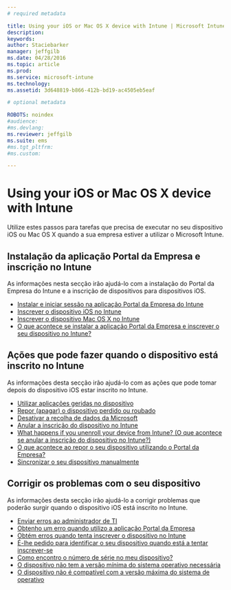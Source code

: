 ```yaml
---
# required metadata

title: Using your iOS or Mac OS X device with Intune | Microsoft Intune
description:
keywords:
author: Staciebarker
manager: jeffgilb
ms.date: 04/28/2016
ms.topic: article
ms.prod:
ms.service: microsoft-intune
ms.technology:
ms.assetid: 3d648819-b866-412b-bd19-ac4505eb5eaf

# optional metadata

ROBOTS: noindex
#audience:
#ms.devlang:
ms.reviewer: jeffgilb
ms.suite: ems
#ms.tgt_pltfrm:
#ms.custom:

---
```


# Using your iOS or Mac OS X device with Intune

Utilize estes passos para tarefas que precisa de executar no seu dispositivo iOS ou Mac OS X quando a sua empresa estiver a utilizar o Microsoft Intune.

## Instalação da aplicação Portal da Empresa e inscrição no Intune

As informações nesta secção irão ajudá-lo com a instalação do Portal da Empresa do Intune e a inscrição de dispositivos para dispositivos iOS.

- [Instalar e iniciar sessão na aplicação Portal da Empresa do Intune](install-and-sign-in-to-the-intune-company-portal-app-ios.md)</br>
- [Inscrever o dispositivo iOS no Intune](enroll-your-device-in-intune-ios.md)</br>
- [Inscrever o dispositivo Mac OS X no Intune](enroll-your-device-in-intune-mac-os-x.md)</br>
- [O que acontece se instalar a aplicação Portal da Empresa e inscrever o seu dispositivo no Intune?](what-happens-if-you-install-the-Company-Portal-app-and-enroll-your-device-in-intune-ios.md)</br>

## Ações que pode fazer quando o dispositivo está inscrito no Intune

As informações desta secção irão ajudá-lo com as ações que pode tomar depois do dispositivo iOS estar inscrito no Intune.

- [Utilizar aplicações geridas no dispositivo](use-managed-apps-on-your-device-ios.md)</br>
- [Repor (apagar) o dispositivo perdido ou roubado](reset-erase-your-lost-or-stolen-device-ios.md)</br>
- [Desativar a recolha de dados da Microsoft](turn-off-microsoft-usage-data-collection-ios.md)</br>
- [Anular a inscrição do dispositivo no Intune](unenroll-your-device-from-intune-ios.md)</br>
- [What happens if you unenroll your device from Intune? (O que acontece se anular a inscrição do dispositivo no Intune?)](what-happens-if-you-unenroll-your-device-from-intune-ios.md)</br>
- [O que acontece ao repor o seu dispositivo utilizando o Portal da Empresa?](what-happens-if-you-reset-your-device-using-the-company-portal-ios.md)</br>
- [Sincronizar o seu dispositivo manualmente](sync-your-device-manually-ios.md)

## Corrigir os problemas com o seu dispositivo

As informações desta secção irão ajudá-lo a corrigir problemas que poderão surgir quando o dispositivo iOS está inscrito no Intune.

- [Enviar erros ao administrador de TI](send-errors-to-your-it-admin-ios.md)</br>
- [Obtenho um erro quando utilizo a aplicação Portal da Empresa](you-get-an-error-while-using-the-company-portal-app-ios.md)</br>
- [Obtém erros quando tenta inscrever o dispositivo no Intune](you-see-errors-while-trying-to-enroll-your-device-in-intune-ios.md)</br>
- [É-lhe pedido para identificar o seu dispositivo quando está a tentar inscrever-se](you-are-asked-to-identify-your-device-when-trying-to-enroll-ios.md)</br>
- [Como encontro o número de série no meu dispositivo?](how-do-i-find-the-serial-number-on-my-device-ios.md)</br>
- [O dispositivo não tem a versão mínima do sistema operativo necessária](device-doesnt-have-the-required-minimum-operating-system-version-ios.md)</br>
- [O dispositivo não é compatível com a versão máxima do sistema de operativo](device-doesnt-comply-with-the-maximum-operating-system-version-ios.md)




<!--HONumber=May16_HO1-->


